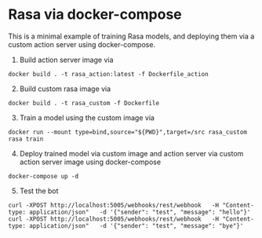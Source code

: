 # Rasa via docker-compose

This is a minimal example of training Rasa models, and deploying them via a custom action server 
using docker-compose.


1. Build action server image via 

```
docker build . -t rasa_action:latest -f Dockerfile_action
``` 

2. Build custom rasa image via 

```
docker build . -t rasa_custom -f Dockerfile
``` 

3. Train a model using the custom image via

```
docker run --mount type=bind,source="${PWD}",target=/src rasa_custom rasa train
```

4. Deploy trained model via custom image and action server via custom action server image using docker-compose

```
docker-compose up -d
```

5. Test the bot
```
curl -XPOST http://localhost:5005/webhooks/rest/webhook   -H "Content-type: application/json"   -d '{"sender": "test", "message": "hello"}'
curl -XPOST http://localhost:5005/webhooks/rest/webhook   -H "Content-type: application/json"   -d '{"sender": "test", "message": "bye"}'
```